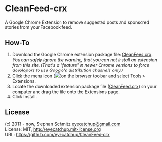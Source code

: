 CleanFeed-crx
=============

A Google Chrome Extension to remove suggested posts and sponsored stories from your Facebook feed.

## How-To

<ol>
<li>Download the Google Chrome extension package file: <a target="_blank" href="http://bit.ly/cleanfeed-crx">CleanFeed.crx</a>.<br><em>
You can safely ignore the warning, that you can not install an extension from this site. (That's a "feature" in newer Chrome versions to force developers to use Google's distribution channels only.)</em></li>
<li>Click the menu icon (<img src="http://static.xscreenshot.com/2013/07/01/18/screen_15812d55198478122e07ca2677b2c150">)on the browser toolbar and select Tools > Extensions.</li>
<li>Locate the downloaded extension package file (<a target="_blank" href="http://bit.ly/cleanfeed-crx">CleanFeed.crx</a>) on your computer and drag the file onto the Extensions page.</li>
<li>Click Install.</li>
</ol>

## License

(c) 2013 - now, Stephan Schmitz eyecatchup@gmail.com   
License: MIT, http://eyecatchup.mit-license.org   
URL: https://github.com/eyecatchup/CleanFeed-crx   